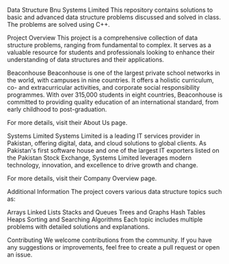 Data Structure Bnu Systems Limited
This repository contains solutions to basic and advanced data structure problems discussed and solved in class. The problems are solved using C++.

Project Overview
This project is a comprehensive collection of data structure problems, ranging from fundamental to complex. It serves as a valuable resource for students and professionals looking to enhance their understanding of data structures and their applications.

Beaconhouse
Beaconhouse is one of the largest private school networks in the world, with campuses in nine countries. It offers a holistic curriculum, co- and extracurricular activities, and corporate social responsibility programmes. With over 315,000 students in eight countries, Beaconhouse is committed to providing quality education of an international standard, from early childhood to post-graduation.

For more details, visit their About Us page.

Systems Limited
Systems Limited is a leading IT services provider in Pakistan, offering digital, data, and cloud solutions to global clients. As Pakistan's first software house and one of the largest IT exporters listed on the Pakistan Stock Exchange, Systems Limited leverages modern technology, innovation, and excellence to drive growth and change.

For more details, visit their Company Overview page.

Additional Information
The project covers various data structure topics such as:

Arrays
Linked Lists
Stacks and Queues
Trees and Graphs
Hash Tables
Heaps
Sorting and Searching Algorithms
Each topic includes multiple problems with detailed solutions and explanations.

Contributing
We welcome contributions from the community. If you have any suggestions or improvements, feel free to create a pull request or open an issue.
